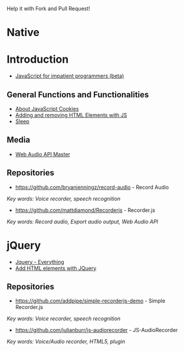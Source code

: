 Help it with Fork and Pull Request!

# Native

# Introduction
- [JavaScript for impatient programmers (beta)](http://exploringjs.com/impatient-js/toc.html])

## General Functions and Functionalities

- [About JavaScript Cookies](http://www.phpied.com/json-javascript-cookies/)
- [Adding and removing HTML Elements with JS](http://www.mattmorgante.com/technology/javascript-add-remove-html-elements)
- [Sleep](https://flaviocopes.com/javascript-sleep/)

## Media
- [Web Audio API Master](https://developer.mozilla.org/en-US/docs/Web/API/Web_Speech_API/Using_the_Web_Speech_API)

## Repositories
- https://github.com/bryanjenningz/record-audio - Record Audio

_Key words: Voice recorder, speech recognition_

- https://github.com/mattdiamond/Recorderjs - Recorder.js

_Key words: Record audio, Export audio output, Web Audio API_

# jQuery
- [Jquery - Everything](https://www.w3schools.com/jquery/default.asp)
- [Add HTML elements with JQuery](http://api.jquery.com/append/)

## Repositories
- https://github.com/addpipe/simple-recorderjs-demo - Simple Recorder.js

_Key words: Voice recorder, speech recognition_

- https://github.com/julianburr/js-audiorecorder - JS-AudioRecorder

_Key words: Voice/Audio recorder, HTML5, plugin_
